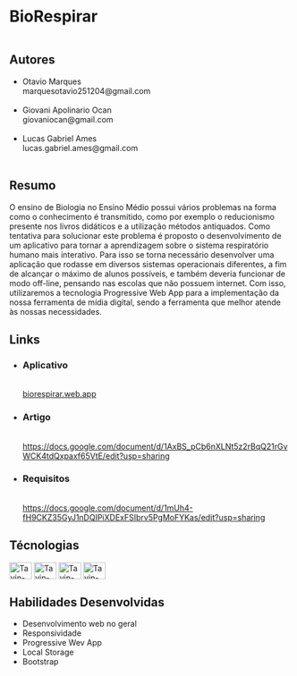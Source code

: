 <h1>BioRespirar</h1>

<img href="https://biorespirar.web.app/img/pulmao.png"/>

<h2>Autores</h2>
<ul>
  <li>Otavio Marques <br>marquesotavio251204@gmail.com</li><br>
   <li>Giovani Apolinario Ocan<br>giovaniocan@gmail.com</li><br>
  <li>Lucas Gabriel Ames<br>lucas.gabriel.ames@gmail.com</li><br>
</ul>
    
 <h2>Resumo</h2>
 <p  style="text-aling=justify">O ensino de Biologia no Ensino Médio possui vários problemas na forma como o conhecimento é transmitido, como por exemplo o reducionismo presente nos livros didáticos e a utilização métodos antiquados. Como tentativa para solucionar este problema é proposto o desenvolvimento de um aplicativo para tornar a aprendizagem sobre o sistema respiratório humano mais interativo. Para isso se torna necessário desenvolver uma aplicação que rodasse em diversos sistemas operacionais diferentes, a fim de alcançar o máximo de alunos possíveis, e também deveria funcionar de modo off-line, pensando nas escolas que não possuem internet. Com isso, utilizaremos a tecnologia Progressive Web App para a implementação da nossa ferramenta de mídia digital, sendo a ferramenta que melhor atende às nossas necessidades.
</p>
    
<h2>Links</h2>
<ul>
    <li><h3>Aplicativo</h3> <br><a href="https://biorespirar.web.app/">biorespirar.web.app</a></li>
    <li><h3>Artigo</h3><br> <a href="https://docs.google.com/document/d/1AxBS_pCb6nXLNt5z2rBqQ21rGvWCK4tdQxpaxf65VtE/edit?usp=sharing">https://docs.google.com/document/d/1AxBS_pCb6nXLNt5z2rBqQ21rGvWCK4tdQxpaxf65VtE/edit?usp=sharing</a></li>
    <li><h3>Requisitos</h3><br> <a href="https://docs.google.com/document/d/1mUh4-fH9CKZ35GyJ1nDQIPiXDExFSIbrv5PgMoFYKas/edit?usp=sharing">https://docs.google.com/document/d/1mUh4-fH9CKZ35GyJ1nDQIPiXDExFSIbrv5PgMoFYKas/edit?usp=sharing</a></li>
</ul>

<div style="display: inline_block">
<h2>Técnologias</h2>

  <img align="center" alt="Tavin-HTML" height="30" width="40" src="https://cdn.jsdelivr.net/gh/devicons/devicon/icons/html5/html5-original.svg">
   <img align="center" alt="Tavin-CSS" height="30" width="40" src="https://cdn.jsdelivr.net/gh/devicons/devicon/icons/css3/css3-original.svg">
   <img align="center" alt="Tavin-JS" height="30" width="40" src="https://cdn.jsdelivr.net/gh/devicons/devicon/icons/javascript/javascript-original.svg">
   <img align="center" alt="Tavin-BS" height="30" width="40" src="https://cdn.jsdelivr.net/gh/devicons/devicon/icons/bootstrap/bootstrap-original.svg">
 </div>
 
 <h2>Habilidades Desenvolvidas</h2>
 <ul>
 <li>Desenvolvimento web no geral</li>
 <li>Responsividade</li>
 <li>Progressive Wev App</li>
 <li>Local Storage</li>
 <li>Bootstrap</li>
 </ul>
